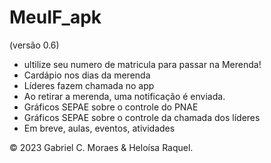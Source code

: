 # MeuIF_apk

(versão 0.6)

* ultilize seu numero de matricula para passar na Merenda!
* Cardápio nos dias da merenda
* Líderes fazem chamada no app
* Ao retirar a merenda, uma notificação é enviada.
* Gráficos SEPAE sobre o controle do PNAE
* Gráficos SEPAE sobre o controle da chamada dos líderes
* Em breve, aulas, eventos, atividades

© 2023 Gabriel C. Moraes & Heloísa Raquel.
